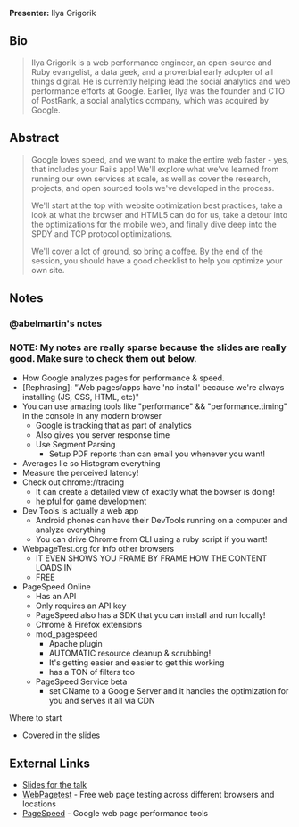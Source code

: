**Presenter:** Ilya Grigorik

## Bio

> Ilya Grigorik is a web performance engineer, an open-source and Ruby evangelist, a data geek, and a proverbial early adopter of all things digital. He is currently helping lead the social analytics and web performance efforts at Google. Earlier, Ilya was the founder and CTO of PostRank, a social analytics company, which was acquired by Google.

## Abstract

> Google loves speed, and we want to make the entire web faster - yes, that includes your Rails app! We'll explore what we've learned from running our own services at scale, as well as cover the research, projects, and open sourced tools we've developed in the process. 
>
> We'll start at the top with website optimization best practices, take a look at what the browser and HTML5 can do for us, take a detour into the optimizations for the mobile web, and finally dive deep into the SPDY and TCP protocol optimizations. 
>
> We'll cover a lot of ground, so bring a coffee. By the end of the session, you should have a good checklist to help you optimize your own site.

## Notes

### @abelmartin's notes

### NOTE: My notes are really sparse because the slides are really good.  Make sure to check them out below.  
* How Google analyzes pages for performance & speed.
* [Rephrasing]: "Web pages/apps have 'no install' because we're always installing (JS, CSS, HTML, etc)"
* You can use amazing tools like "performance" && "performance.timing" in the console in any modern browser
  * Google is tracking that as part of analytics
  * Also gives you server response time
  * Use Segment Parsing
    * Setup PDF reports than can email you whenever you want!
* Averages lie so Histogram everything
* Measure the perceived latency!
* Check out chrome://tracing
  * It can create a detailed view of exactly what the bowser is doing!
  * helpful for game development
* Dev Tools is actually a web app
  * Android phones can have their DevTools running on a computer and analyze everything
  * You can drive Chrome from CLI using a ruby script if you want!
* WebpageTest.org for info other browsers
  * IT EVEN SHOWS YOU FRAME BY FRAME HOW THE CONTENT LOADS IN
  * FREE
* PageSpeed Online
  * Has an API
  * Only requires an API key
  * PageSpeed also has a SDK that you can install and run locally!
  * Chrome & Firefox extensions
  * mod_pagespeed
    * Apache plugin
    * AUTOMATIC resource cleanup & scrubbing!
    * It's getting easier and easier to get this working
    * has a TON of filters too
   * PageSpeed Service beta
      * set CName to a Google Server and it handles the optimization for you and serves it all via CDN

Where to start  
* Covered in the slides



## External Links
* [Slides for the talk](http://bit.ly/faster-rails)
* [WebPagetest](http://www.webpagetest.org/) - Free web page testing across different browsers and locations
* [PageSpeed](https://developers.google.com/speed/pagespeed/) - Google web page performance tools